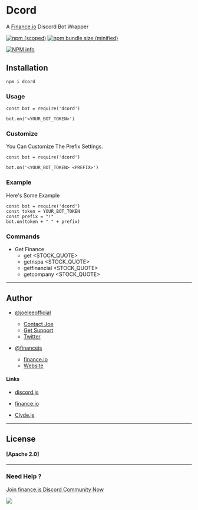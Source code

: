 # Dcord

A [Finance.io](https://npmjs.com/package/finance.io) Discord Bot Wrapper



[![npm (scoped)](https://img.shields.io/npm/v/dcord.svg)](https://www.npmjs.com/package/dcord)
[![npm bundle size (minified)](https://img.shields.io/bundlephobia/min/dcord.svg)](https://www.npmjs.com/package/dcord)

<a href="https://nodei.co/npm/dcord/"><img src="https://nodei.co/npm/dcord.png?downloads=true&stars=true" alt="NPM info" /></a>


## Installation 

`npm i dcord`


### Usage 

```
const bot = require('dcord')

bot.on('<YOUR_BOT_TOKEN>')
```


### Customize

You Can Customize The Prefix Settings.
``` 
const bot = require('dcord')

bot.on('<YOUR_BOT_TOKEN> <PREFIX>')
```


### Example 

Here's Some Example
```
const bot = require('dcord')
const token = YOUR_BOT_TOKEN
const prefix = "!"
bot.on(token + " " + prefix)

```

### Commands 

- Get Finance 
  - get <STOCK_QUOTE>
  - getnspa <STOCK_QUOTE>
  - getfinancial <STOCK_QUOTE>
  - getcompany <STOCK_QUOTE>

---------------------------


## Author

- [@joeleeofficial](https://github.com/joeleeofficial)
   - [Contact Joe](mailto:tojoeleeofficial@gmail.com)
   - [Get Support](https://discord.gg/hZMCwDXfQb)
   - [Twitter](https://twitter.com/itsjoetime2008)

- [@financejs](https://github.com/financejs)
   - [finance.io](https://npmjs.com/package/finance.io)
   - [Website](https://finance.js.org)

#### Links

- [discord.js](https://discord.js.org)

- [finance.io](https://finance.js.org)

- [Clyde.js](https://npmjs.com/package/clyde.js)

------------------



## License 

 #### [Apache 2.0]

---------------



### Need Help ? 

[Join finance.js Discord Community Now](https://discord.gg/hZMCwDXfQb)

<a href="https://discord.gg/hZMCwDXfQb"><img src="https://discordapp.com/api/guilds/793118787460399154/embed.png?style=banner2"></a>
